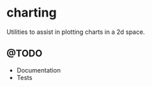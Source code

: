 charting
========

Utilities to assist in plotting charts in a 2d space.


@TODO
-----

- Documentation
- Tests
